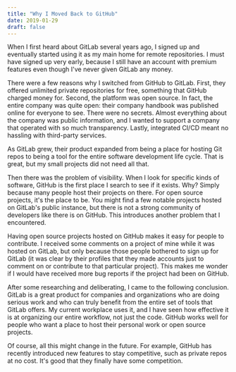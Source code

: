 ```yaml
---
title: "Why I Moved Back to GitHub"
date: 2019-01-29
draft: false
---
```


When I first heard about GitLab several years ago, I signed up and eventually started using it as my main home for remote repositories. I must have signed up very early, because I still have an account with premium features even though I've never given GitLab any money.

There were a few reasons why I switched from GitHub to GitLab. First, they offered unlimited private repositories for free, something that GitHub charged money for. Second, the platform was open source. In fact, the entire company was quite open: their company handbook was published online for everyone to see. There were no secrets. Almost everything about the company was public information, and I wanted to support a company that operated with so much transparency. Lastly, integrated CI/CD meant no hassling with third-party services.

As GitLab grew, their product expanded from being a place for hosting Git repos to being a tool for the entire software development life cycle. That is great, but my small projects did not need all that.

Then there was the problem of visibility. When I look for specific kinds of software, GitHub is the first place I search to see if it exists. Why? Simply because many people host their projects on there. For open source projects, it's the place to be. You might find a few notable projects hosted on GitLab's public instance, but there is not a strong community of developers like there is on GitHub. This introduces another problem that I encountered.

Having open source projects hosted on GitHub makes it easy for people to contribute. I received some comments on a project of mine while it was hosted on GitLab, but only because those people bothered to sign up for GitLab (it was clear by their profiles that they made accounts just to comment on or contribute to that particular project). This makes me wonder if I would have received more bug reports if the project had been on GitHub.

After some researching and deliberating, I came to the following conclusion. GitLab is a great product for companies and organizations who are doing serious work and who can truly benefit from the entire set of tools that GitLab offers. My current workplace uses it, and I have seen how effective it is at organizing our entire workflow, not just the code. GitHub works well for people who want a place to host their personal work or open source projects.

Of course, all this might change in the future. For example, GitHub has recently introduced new features to stay competitive, such as private repos at no cost. It's good that they finally have some competition.